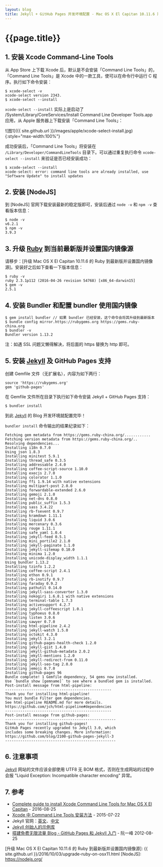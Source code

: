 ```yaml
---
layout: blog
title: Jekyll + GitHub Pages 开发坏境配置 - Mac OS X El Capitan 10.11.6 篇
---
```


# {{page.title}}


## 1. 安装 Xcode Command-Line Tools

从 App Store 上下载 Xcode 后，默认是不会安装「Command Line Tools」的，「Command Line Tools」是 Xcode 中的一款工具，使可以在命令行中运行 C 程序。执行如下命令安装：

```shell
$ xcode-select -v
xcode-select version 2343.
$ xcode-select --install
```

`xcode-select --install` 实际上是启动了 /System/Library/CoreServices/Install Command Line Developer Tools.app 应用，从 Apple 服务器上下载安装「Command Line Tools」：

![图1]({{ site.github.url }}/images/apple/xcode-select-install.jpg){:style="max-width:100%"}

成功安装后，「Command Line Tools」将安装在 `/Library/Developer/CommandLineTools` 目录下。可以通过重复执行命令 `xcode-select --install` 来验证是否已经安装成功：

```shell
$ xcode-select --install
xcode-select: error: command line tools are already installed, use "Software Update" to install updates
```

## 2. 安装 [NodeJS]

到 [NodeJS] 官网下载安装最新的稳定版即可，安装后通过 `node -v` 和 `npm -v` 查看版本信息：

```shell
$ node -v
v6.2.1
$ npm -v
3.9.3
```

## 3. 升级 [Ruby] 到当前最新版并设置国内镜像源

请移步：[升级 Mac OS X El Capitan 10.11.6 的 Ruby 到最新版并设置国内镜像源]。安装好之后如下查看一下版本信息：

```shell
$ ruby -v
ruby 2.3.1p112 (2016-04-26 revision 54768) [x86_64-darwin15]
$ gem -v
2.5.1
```

## 4. 安装 Bundler 和配置 bundler 使用国内镜像

```shell
$ gem install bundler // 如果 bundler 已经安装，这个命令会将其升级到最新版本
$ bundle config mirror.https://rubygems.org https://gems.ruby-china.org
$ bundler -v
Bundler version 1.13.2
```

注：如遇 SSL 问题又懒得解决，将后面的 https 替换为 http 即可。

## 5. 安装 [Jekyll] 及 GitHub Pages 支持
创建 Gemfile 文件（无扩展名），内容为如下两行：

```
source 'https://rubygems.org'
gem 'github-pages'
```

在 Gemfile 文件所在目录下执行如下命令安装 Jekyll + GitHub Pages 支持：

```
$ bundler install
```

到此 [Jekyll] 的 Blog 开发环境就配置完毕！

`bundler install` 命令输出的结果纪录如下：

```shell
Fetching gem metadata from https://gems.ruby-china.org/............
Fetching version metadata from https://gems.ruby-china.org/..
Resolving dependencies...
Installing i18n 0.7.0
Using json 1.8.3
Installing minitest 5.9.1
Installing thread_safe 0.3.5
Installing addressable 2.4.0
Installing coffee-script-source 1.10.0
Installing execjs 2.7.0
Installing colorator 1.1.0
Installing ffi 1.9.14 with native extensions
Installing multipart-post 2.0.0
Installing forwardable-extended 2.6.0
Installing gemoji 2.1.0
Installing net-dns 0.8.0
Installing public_suffix 1.5.3
Installing sass 3.4.22
Installing rb-fsevent 0.9.7
Installing kramdown 1.11.1
Installing liquid 3.0.6
Installing mercenary 0.3.6
Installing rouge 1.11.1
Installing safe_yaml 1.0.4
Installing jekyll-feed 0.5.1
Installing mini_portile2 2.1.0
Installing jekyll-paginate 1.1.0
Installing jekyll-sitemap 0.10.0
Installing minima 1.2.0
Installing unicode-display_width 1.1.1
Using bundler 1.13.2
Installing tzinfo 1.2.2
Installing coffee-script 2.4.1
Installing ethon 0.9.1
Installing rb-inotify 0.9.7
Installing faraday 0.9.2
Installing pathutil 0.14.0
Installing jekyll-sass-converter 1.3.0
Installing nokogiri 1.6.8.1 with native extensions
Installing terminal-table 1.7.3
Installing activesupport 4.2.7
Installing jekyll-coffeescript 1.0.1
Installing typhoeus 0.8.0
Installing listen 3.0.6
Installing sawyer 0.7.0
Installing html-pipeline 2.4.2
Installing jekyll-watch 1.5.0
Installing octokit 4.3.0
Installing jekyll 3.2.1
Installing github-pages-health-check 1.2.0
Installing jekyll-gist 1.4.0
Installing jekyll-github-metadata 2.0.2
Installing jekyll-mentions 1.2.0
Installing jekyll-redirect-from 0.11.0
Installing jekyll-seo-tag 2.0.0
Installing jemoji 0.7.0
Installing github-pages 96
Bundle complete! 1 Gemfile dependency, 54 gems now installed.
Use `bundle show [gemname]` to see where a bundled gem is installed.
Post-install message from html-pipeline:
-------------------------------------------------
Thank you for installing html-pipeline!
You must bundle Filter gem dependencies.
See html-pipeline README.md for more details.
https://github.com/jch/html-pipeline#dependencies
-------------------------------------------------
Post-install message from github-pages:
---------------------------------------------------
Thank you for installing github-pages!
GitHub Pages recently upgraded to Jekyll 3.0, which
includes some breaking changes. More information:
https://github.com/blog/2100-github-pages-jekyll-3
---------------------------------------------------
```

## 6. 注意事项

[Jekyll] 网站的文件应该全部使用 UTF8 无 BOM 格式，否则在生成网站的过程中会报 "Liquid Exception: Incompatible character encoding" 异常。

## 7. 参考

- [Complete guide to install Xcode Command Line Tools  for Mac OS X El Capitan](http://railsapps.github.io/xcode-command-line-tools.html) - 2016-08-25
- [Xcode 中 Command Line Tools 安装方法](http://blog.csdn.net/chenyufeng1991/article/details/47007979) - 2015-07-22
- Jekyll 官网：[英文](https://jekyllrb.com)、[中文](http://jekyllcn.com/)
- [Jekyll 创始人的示例库](https://github.com/mojombo/tpw)
- [搭建免费无限流量 Blog - GitHub Pages 和 Jekyll 入门](http://www.ruanyifeng.com/blog/2012/08/blogging_with_jekyll.html) - 阮一峰 2012-08-25

[Ruby]: https://www.ruby-lang.org/
[Jekyll]: https://jekyllrb.com
[升级 Mac OS X El Capitan 10.11.6 的 Ruby 到最新版并设置国内镜像源]: {{ site.github.url }}/2016/10/03/upgrade-ruby-on-osx11.html
[NodeJS]: https://nodejs.org/